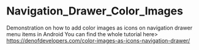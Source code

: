 # Navigation_Drawer_Color_Images
Demonstration on how to add color images as icons on navigation drawer menu items in Android
You can find the whole tutorial here> https://denofdevelopers.com/color-images-as-icons-navigation-drawer/

